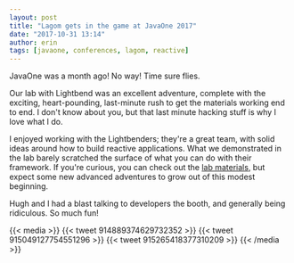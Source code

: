```yaml
---
layout: post
title: "Lagom gets in the game at JavaOne 2017"
date: "2017-10-31 13:14"
author: erin
tags: [javaone, conferences, lagom, reactive]
---
```

JavaOne was a month ago! No way! Time sure flies. 

Our lab with Lightbend was an excellent adventure, complete with the exciting, heart-pounding, last-minute rush to get the materials working end to end. I don't know about you, but that last minute hacking stuff is why I love what I do. 

I enjoyed working with the Lightbenders; they're a great team, with solid ideas around how to build reactive applications. What we demonstrated in the lab barely scratched the surface of what you can do with their framework. If you're curious, you can check out the [lab materials](https://github.com/lagom/lagom-gameon-maven-archetype), but expect some new advanced adventures to grow out of this modest beginning.

Hugh and I had a blast talking to developers the booth, and generally being ridiculous. So much fun!

{{< media >}}
{{< tweet 914889374629732352 >}}
{{< tweet 915049127754551296 >}}
{{< tweet 915265418377310209 >}}
{{< /media >}}
